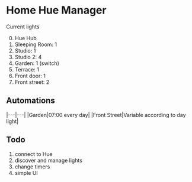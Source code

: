 # Home Hue Manager

Current lights

0. Hue Hub
1. Sleeping Room: 1
2. Studio: 1
3. Studio 2: 4
4. Garden: 1 (switch)
5. Terrace: 1
6. Front door: 1
7. Front street: 2

## Automations

|---|---|
|Garden|07:00 every day|
|Front Street|Variable according to day light|

## Todo

1. connect to Hue
2. discover and manage lights
3. change timers
4. simple UI

